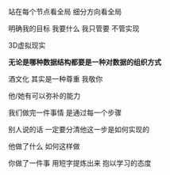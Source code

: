 站在每个节点看全局 细分方向看全局

明确我的目标 我要什么 我只管要 不管实现

3D虚拟现实 

**无论是哪种数据结构都要是一种对数据的组织方式**

酒文化 其实是一种尊重 我敬你

他/她有可以弥补的能力

 我们做完一件事情 是通过每一个步骤 

别人说的话 一定要分清他这一步是如何实现的

他做了什么 如何这样做



你做了一件事 用短字提炼出来 抱以学习的态度